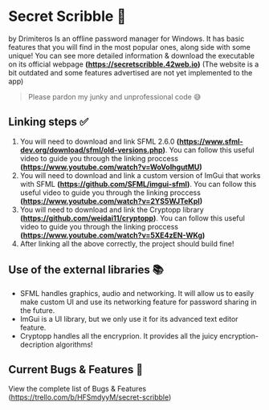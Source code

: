 # Secret Scribble 🔐
by Drimiteros 
Is an offline password manager for Windows. It has basic features that you will find in the most popular ones, along side with some unique! You can see more detailed information & download the executable on its official webpage **(https://secretscribble.42web.io)** (The website is a bit outdated and some features advertised are not yet implemented to the app)

> Please pardon my junky and unprofessional code 😅

## Linking steps ✅
1. You will need to download and link SFML 2.6.0 **(https://www.sfml-dev.org/download/sfml/old-versions.php)**. You can follow this useful video to guide you through the linking proccess **(https://www.youtube.com/watch?v=WoVoIhgutMU)**
2. You will need to download and link a custom version of ImGui that works with SFML **(https://github.com/SFML/imgui-sfml)**. You can follow this useful video to guide you through the linking proccess **(https://www.youtube.com/watch?v=2YS5WJTeKpI)**
3. You will need to download and link the Cryptopp library **(https://github.com/weidai11/cryptopp)**. You can follow this useful video to guide you through the linking proccess **(https://www.youtube.com/watch?v=5XE4zEN-WKg)**
4. After linking all the above correctly, the project should build fine!

## Use of the external libraries 📚
- SFML handles graphics, audio and networking. It will allow us to easily make custom UI and use its networking feature for password sharing in the future. 
- ImGui is a UI library, but we only use it for its advanced text editor feature.
- Cryptopp handles all the encryprion. It provides all the juicy encryption-decription algorithms!

## Current Bugs & Features 📃
View the complete list of Bugs & Features (https://trello.com/b/HFSmdyyM/secret-scribble)
